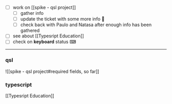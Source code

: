 
- [ ] work on [[spike - qsl project]]
	- [ ] gather info
	- [ ] update the ticket with some more info 🎫
	- [ ] check back with Paulo and Natasa after enough info has been gathered
- [ ] see about [[Typesript Education]]
- [ ] check on **keyboard** status ⌨

---
### qsl
![[spike - qsl project#required fields, so far]] 
### typescript
[[Typesript Education]]

